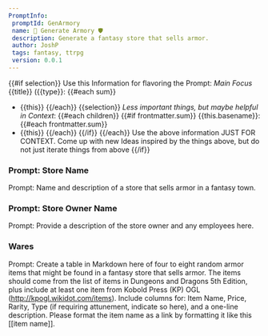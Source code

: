 ```yaml
---
PromptInfo:
 promptId: GenArmory
 name: 🎲 Generate Armory 🛡️
 description: Generate a fantasy store that sells armor. 
 author: JoshP
 tags: fantasy, ttrpg
 version: 0.0.1
---
```


{{#if selection}}
Use this Information for flavoring the Prompt:
*Main Focus*
{{title}} ({{type}}:
{{#each sum}}
- {{this}}
{{/each}}
{{selection}}
*Less important things, but maybe helpful in Context*:
{{#each children}}
{{#if frontmatter.sum}}
{{this.basename}}:
{{#each frontmatter.sum}}
- {{this}}
{{/each}}
{{/if}}
{{/each}}
Use the above information JUST FOR CONTEXT. Come up with new Ideas inspired by the things above, but do not just iterate things from above
{{/if}}
### Prompt: Store Name
Prompt: Name and description of a store that sells armor in a fantasy town.

### Prompt: Store Owner Name 
Prompt: Provide a description of the store owner and any employees here.

### Wares
Prompt: Create a table in Markdown here of four to eight random armor items that might be found in a fantasy store that sells armor. The items should come from the list of items in Dungeons and Dragons 5th Edition, plus include at least one item from Kobold Press (KP) OGL (http://kpogl.wikidot.com/items). Include columns for: Item Name, Price, Rarity, Type (if requiring attunement, indicate so here), and a one-line description. Please format the item name as a link by formatting it like this [[item name]].
